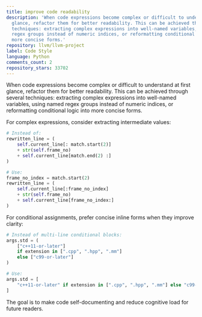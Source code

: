 ```yaml
---
title: improve code readability
description: 'When code expressions become complex or difficult to understand at first
  glance, refactor them for better readability. This can be achieved through several
  techniques: extracting complex expressions into well-named variables, using named
  regex groups instead of numeric indices, or reformatting conditional logic into
  more concise forms.'
repository: llvm/llvm-project
label: Code Style
language: Python
comments_count: 2
repository_stars: 33702
---
```


When code expressions become complex or difficult to understand at first glance, refactor them for better readability. This can be achieved through several techniques: extracting complex expressions into well-named variables, using named regex groups instead of numeric indices, or reformatting conditional logic into more concise forms.

For complex expressions, consider extracting intermediate values:
```python
# Instead of:
rewritten_line = (
    self.current_line[: match.start(2)]
    + str(self.frame_no)
    + self.current_line[match.end(2) :]
)

# Use:
frame_no_index = match.start(2)
rewritten_line = (
    self.current_line[:frame_no_index]
    + str(self.frame_no)
    + self.current_line[frame_no_index:]
)
```

For conditional assignments, prefer concise inline forms when they improve clarity:
```python
# Instead of multi-line conditional blocks:
args.std = (
    ["c++11-or-later"]
    if extension in [".cpp", ".hpp", ".mm"]
    else ["c99-or-later"]
)

# Use:
args.std = [
    "c++11-or-later" if extension in [".cpp", ".hpp", ".mm"] else "c99-or-later"
]
```

The goal is to make code self-documenting and reduce cognitive load for future readers.